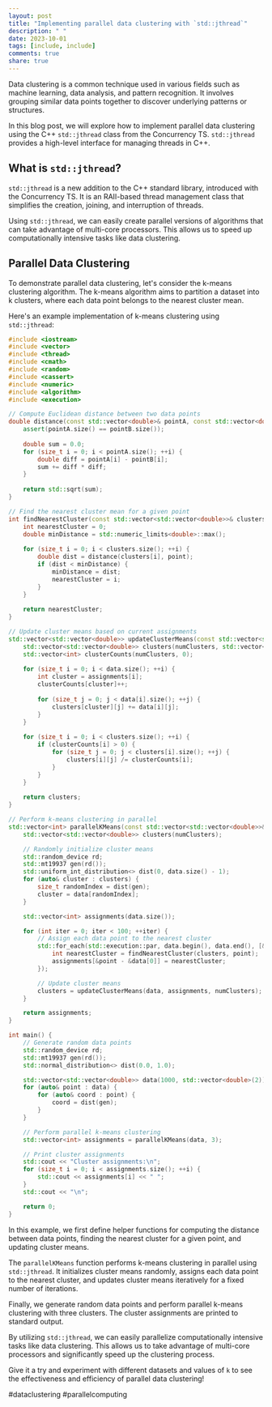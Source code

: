 ```yaml
---
layout: post
title: "Implementing parallel data clustering with `std::jthread`"
description: " "
date: 2023-10-01
tags: [include, include]
comments: true
share: true
---
```


Data clustering is a common technique used in various fields such as machine learning, data analysis, and pattern recognition. It involves grouping similar data points together to discover underlying patterns or structures.

In this blog post, we will explore how to implement parallel data clustering using the C++ `std::jthread` class from the Concurrency TS. `std::jthread` provides a high-level interface for managing threads in C++.

## What is `std::jthread`?

`std::jthread` is a new addition to the C++ standard library, introduced with the Concurrency TS. It is an RAII-based thread management class that simplifies the creation, joining, and interruption of threads.

Using `std::jthread`, we can easily create parallel versions of algorithms that can take advantage of multi-core processors. This allows us to speed up computationally intensive tasks like data clustering.

## Parallel Data Clustering

To demonstrate parallel data clustering, let's consider the k-means clustering algorithm. The k-means algorithm aims to partition a dataset into k clusters, where each data point belongs to the nearest cluster mean.

Here's an example implementation of k-means clustering using `std::jthread`:

```cpp
#include <iostream>
#include <vector>
#include <thread>
#include <cmath>
#include <random>
#include <cassert>
#include <numeric>
#include <algorithm>
#include <execution>

// Compute Euclidean distance between two data points
double distance(const std::vector<double>& pointA, const std::vector<double>& pointB) {
    assert(pointA.size() == pointB.size());
    
    double sum = 0.0;
    for (size_t i = 0; i < pointA.size(); ++i) {
        double diff = pointA[i] - pointB[i];
        sum += diff * diff;
    }
    
    return std::sqrt(sum);
}

// Find the nearest cluster mean for a given point
int findNearestCluster(const std::vector<std::vector<double>>& clusters, const std::vector<double>& point) {
    int nearestCluster = 0;
    double minDistance = std::numeric_limits<double>::max();
    
    for (size_t i = 0; i < clusters.size(); ++i) {
        double dist = distance(clusters[i], point);
        if (dist < minDistance) {
            minDistance = dist;
            nearestCluster = i;
        }
    }
    
    return nearestCluster;
}

// Update cluster means based on current assignments
std::vector<std::vector<double>> updateClusterMeans(const std::vector<std::vector<double>>& data, const std::vector<int>& assignments, int numClusters) {
    std::vector<std::vector<double>> clusters(numClusters, std::vector<double>(data[0].size(), 0.0));
    std::vector<int> clusterCounts(numClusters, 0);
    
    for (size_t i = 0; i < data.size(); ++i) {
        int cluster = assignments[i];
        clusterCounts[cluster]++;
        
        for (size_t j = 0; j < data[i].size(); ++j) {
            clusters[cluster][j] += data[i][j];
        }
    }
    
    for (size_t i = 0; i < clusters.size(); ++i) {
        if (clusterCounts[i] > 0) {
            for (size_t j = 0; j < clusters[i].size(); ++j) {
                clusters[i][j] /= clusterCounts[i];
            }
        }
    }
    
    return clusters;
}

// Perform k-means clustering in parallel
std::vector<int> parallelKMeans(const std::vector<std::vector<double>>& data, int numClusters) {
    std::vector<std::vector<double>> clusters(numClusters);

    // Randomly initialize cluster means
    std::random_device rd;
    std::mt19937 gen(rd());
    std::uniform_int_distribution<> dist(0, data.size() - 1);
    for (auto& cluster : clusters) {
        size_t randomIndex = dist(gen);
        cluster = data[randomIndex];
    }

    std::vector<int> assignments(data.size());

    for (int iter = 0; iter < 100; ++iter) {
        // Assign each data point to the nearest cluster
        std::for_each(std::execution::par, data.begin(), data.end(), [&](const std::vector<double>& point) {
            int nearestCluster = findNearestCluster(clusters, point);
            assignments[&point - &data[0]] = nearestCluster;
        });

        // Update cluster means
        clusters = updateClusterMeans(data, assignments, numClusters);
    }

    return assignments;
}

int main() {
    // Generate random data points
    std::random_device rd;
    std::mt19937 gen(rd());
    std::normal_distribution<> dist(0.0, 1.0);

    std::vector<std::vector<double>> data(1000, std::vector<double>(2));
    for (auto& point : data) {
        for (auto& coord : point) {
            coord = dist(gen);
        }
    }

    // Perform parallel k-means clustering
    std::vector<int> assignments = parallelKMeans(data, 3);

    // Print cluster assignments
    std::cout << "Cluster assignments:\n";
    for (size_t i = 0; i < assignments.size(); ++i) {
        std::cout << assignments[i] << " ";
    }
    std::cout << "\n";

    return 0;
}
```

In this example, we first define helper functions for computing the distance between data points, finding the nearest cluster for a given point, and updating cluster means.

The `parallelKMeans` function performs k-means clustering in parallel using `std::jthread`. It initializes cluster means randomly, assigns each data point to the nearest cluster, and updates cluster means iteratively for a fixed number of iterations.

Finally, we generate random data points and perform parallel k-means clustering with three clusters. The cluster assignments are printed to standard output.

By utilizing `std::jthread`, we can easily parallelize computationally intensive tasks like data clustering. This allows us to take advantage of multi-core processors and significantly speed up the clustering process.

Give it a try and experiment with different datasets and values of `k` to see the effectiveness and efficiency of parallel data clustering!

#dataclustering #parallelcomputing